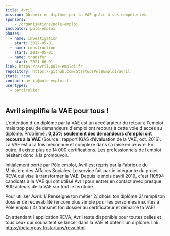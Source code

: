 ```yaml
---
title: Avril
mission: Obtenir un diplôme par la VAE grâce à ses compétences
sponsors: 
    - /organisations/pole-emploi
incubator: pole-emploi
phases:
  - name: investigation
    start: 2017-05-01
  - name: construction
    start: 2017-05-01
  - name: transfer
    start: 2021-06-01
link: https://avril.pole-emploi.fr
repository: https://github.com/StartupsPoleEmploi/avril
stats: true
contact: avril@pole-emploi.fr
usertypes:
  - particulier
---
```


## Avril simplifie la VAE pour tous !

L'obtention d'un diplôme par la VAE est un accélarateur du retour à l'emploi mais trop peu de demandeurs d'emploi ont recours à cette voie d'accès au diplôme.
Problème : __0,25% seulement des demandeurs d’emploi ont recours à la VAE__ (Source : rapport IGAS d’évaluation de la VAE, oct. 2016). La VAE est à la fois méconnue et complexe dans sa mise en œuvre. En outre, il existe plus de 14 000 certifications. Les professionnels de l’emploi hésitent donc à la promouvoir.

Initialement porté par Pôle emploi, Avril est repris par la Fabrique du Ministère des Affaires Sociales. Le service fait partie intégrante du projet REVA qui vise à transformer la VAE. Depuis le mois davril 2019, c'est 110594 candidats à la VAE qui ont utilisé Avril pour entrer en contact avec presque 800 acteurs de la VAE sur tout le territoire. 

Pour utiliser Avril:
1/ Renseigne ton métier
2/ choisi ton diplôme
3/ rempli ton dossier de recevabilité (encore plus simple pour les personnes inscrites à Pôle emploi)
4/ transmet ton dossier au certificateur et démarre ta VAE!

En attendant l'application REVA, Avril reste disponible pour toutes celles et tous ceux qui souhaitent se lancer dans la VAE et obtenir un diplôme.
link: https://beta.gouv.fr/startups/reva.html
